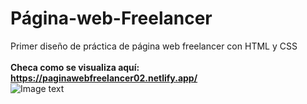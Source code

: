 # Página-web-Freelancer
Primer diseño de práctica de página web freelancer con HTML y CSS <br><br>
<b>Checa como se visualiza aquí: https://paginawebfreelancer02.netlify.app/ </b> <br>
![Image text](https://github.com/VanessaMartz/Pagina-web-Freelancer/blob/master/1-Pagina_web_freelancer.png)

